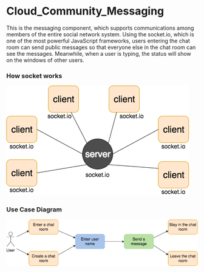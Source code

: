 # Cloud_Community_Messaging

This is the messaging component, which supports communications among members of the entire social network system. 
Using the socket.io, which is one of the most powerful JavaScript frameworks, users entering the chat room can send public
messages so that everyone else in the chat room can see the messages. 
Meanwhile, when a user is typing, the status will show on the windows of other users. 

### How socket works
![](sockets.png?raw=true "socket")

### Use Case Diagram
![](use_case.png?raw=true "use case")
